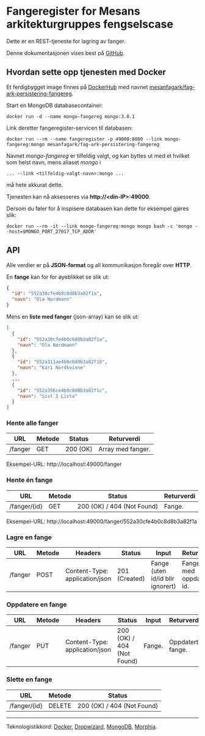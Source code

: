 # Fangeregister for Mesans arkitekturgruppes fengselscase

Dette er en REST-tjeneste for lagring av fanger.

Denne dokumentasjonen vises best på [GitHub](https://github.com/erlendk/fag-ark-persistering-fangeregister).

## Hvordan sette opp tjenesten med Docker

Et ferdigbygget image finnes på [DockerHub](https://hub.docker.com) med navnet [mesanfagark/fag-ark-persistering-fangereg](https://registry.hub.docker.com/u/mesanfagark/fag-ark-persistering-fangereg/).

Start en MongoDB databasecontainer:

```
docker run -d --name mongo-fangereg mongo:3.0.1
```

Link deretter fangeregister-servicen til databasen:

```
docker run --rm --name fangeregister -p 49000:8080 --link mongo-fangereg:mongo mesanfagark/fag-ark-persistering-fangereg
```

Navnet *mongo-fangereg* er tilfeldig valgt, og kan byttes ut med et hvilket som helst navn, mens aliaset *mongo* i 

```... --link <tilfeldig-valgt-navn>:mongo ...```

må hete akkurat dette. 

Tjenesten kan nå aksesseres via **http://\<din-IP\>:49000**.

Dersom du føler for å inspisere databasen kan dette for eksempel gjøres slik:

```
docker run --rm -it --link mongo-fangereg:mongo mongo bash -c 'mongo --host=$MONGO_PORT_27017_TCP_ADDR'
```

## API

Alle verdier er på **JSON-format** og all kommunikasjon foregår over **HTTP**.

En **fange** kan for for øyeblikket se slik ut:

```json
{
  "id": "552a30cfe4b0c8d8b3a82f1a",
  "navn": "Ola Nordmann"
}
```

Mens en **liste med fanger** (json-array) kan se slik ut:

```json
[
  {
    "id": "552a30cfe4b0c8d8b3a82f1a",
    "navn": "Ola Nordmann"
  },
  {
    "id": "552a311ae4b0c8d8b3a82f1b",
    "navn": "Kari Nordkvinne"
  },
  ...
  {
    "id": "552a356ce4b0c8d8b3a82f1c",
    "navn": "Sist I Lista"
  }
]
```

### Hente alle fanger

URL | Metode | Status | Returverdi
--- | --- | --- | ---
/fanger | GET | 200 (OK) | Array med fanger.

Eksempel-URL: http://localhost:49000/fanger 

### Hente én fange

URL | Metode | Status | Returverdi
--- | --- | --- | ---
/fanger/{id} | GET | 200 (OK) / 404 (Not Found) | Fange.

Eksempel-URL: http://localhost:49000/fanger/552a30cfe4b0c8d8b3a82f1a

### Lagre en fange

URL | Metode | Headers | Status | Input | Returverdi
--- | --- | --- | --- | --- | ---
/fanger | POST | Content-Type: application/json | 201 (Created) | Fange (uten id/id blir ignorert) | Fange med oppdatert id.

### Oppdatere en fange

URL | Metode | Headers | Status | Input | Returverdi
--- | --- | --- | --- | --- | ---
/fanger | PUT | Content-Type: application/json | 200 (OK) / 404 (Not Found) | Fange. | Oppdatert fange.

### Slette en fange

URL | Metode | Status
--- | --- | ---
/fanger/{id} | DELETE  | 200 (OK) / 404 (Not Found) 

---

Teknologistikkord: [Docker](https://www.docker.com/), [Dropwizard](http://dropwizard.io/), [MongoDB](https://www.mongodb.org/), [Morphia](https://github.com/mongodb/morphia).
